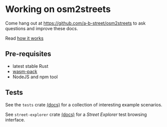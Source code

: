 # Working on osm2streets

Come hang out at <https://github.com/a-b-street/osm2streets> to ask questions and improve these docs.

Read [how it works](docs/how_it_works.md)

## Pre-requisites

- latest stable Rust
- [wasm-pack](https://github.com/rustwasm/wasm-pack)
- NodeJS and npm tool

## Tests

See the `tests` crate [(docs)](tests/README.md) for a collection of interesting example scenarios.

See `street-explorer` crate [(docs)](street-explorer/README.md) for a *Street Explorer* test browsing interface.
